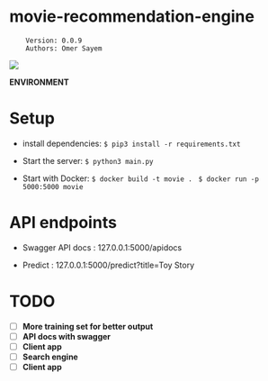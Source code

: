 # movie-recommendation-engine
        Version: 0.0.9 
        Authors: Omer Sayem

![](/src_img/python.ico?raw=true)

**ENVIRONMENT**


# Setup

* install dependencies: ```$ pip3 install -r requirements.txt```

* Start the server: ```$ python3 main.py```

* Start with Docker:
    ```$ docker build -t movie . ```
    ```$ docker run -p 5000:5000 movie```

# API endpoints

* Swagger API docs : 127.0.0.1:5000/apidocs

* Predict : 127.0.0.1:5000/predict?title=Toy Story

# TODO

- [ ] **More training set for better output**
- [ ] **API docs with swagger**
- [ ] **Client app**
- [ ] **Search engine**
- [ ] **Client app**
